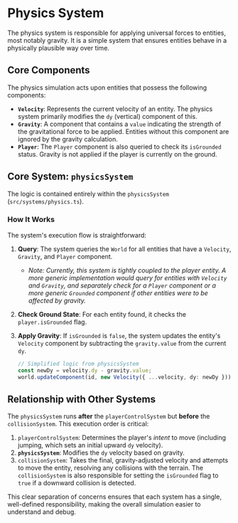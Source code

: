 # Physics System

The physics system is responsible for applying universal forces to entities, most notably gravity. It is a simple system that ensures entities behave in a physically plausible way over time.

## Core Components

The physics simulation acts upon entities that possess the following components:

-   **`Velocity`**: Represents the current velocity of an entity. The physics system primarily modifies the `dy` (vertical) component of this.
-   **`Gravity`**: A component that contains a `value` indicating the strength of the gravitational force to be applied. Entities without this component are ignored by the gravity calculation.
-   **`Player`**: The `Player` component is also queried to check its `isGrounded` status. Gravity is not applied if the player is currently on the ground.

## Core System: `physicsSystem`

The logic is contained entirely within the `physicsSystem` (`src/systems/physics.ts`).

### How It Works

The system's execution flow is straightforward:

1.  **Query**: The system queries the `World` for all entities that have a `Velocity`, `Gravity`, and `Player` component.
    -   *Note: Currently, this system is tightly coupled to the player entity. A more generic implementation would query for entities with `Velocity` and `Gravity`, and separately check for a `Player` component or a more generic `Grounded` component if other entities were to be affected by gravity.*
2.  **Check Ground State**: For each entity found, it checks the `player.isGrounded` flag.
3.  **Apply Gravity**: If `isGrounded` is `false`, the system updates the entity's `Velocity` component by subtracting the `gravity.value` from the current `dy`.

    ```typescript
    // Simplified logic from physicsSystem
    const newDy = velocity.dy - gravity.value;
    world.updateComponent(id, new Velocity({ ...velocity, dy: newDy }));
    ```

## Relationship with Other Systems

The `physicsSystem` runs **after** the `playerControlSystem` but **before** the `collisionSystem`. This execution order is critical:

1.  `playerControlSystem`: Determines the player's *intent* to move (including jumping, which sets an initial upward `dy` velocity).
2.  **`physicsSystem`**: Modifies the `dy` velocity based on gravity.
3.  `collisionSystem`: Takes the final, gravity-adjusted velocity and attempts to move the entity, resolving any collisions with the terrain. The `collisionSystem` is also responsible for setting the `isGrounded` flag to `true` if a downward collision is detected.

This clear separation of concerns ensures that each system has a single, well-defined responsibility, making the overall simulation easier to understand and debug.
